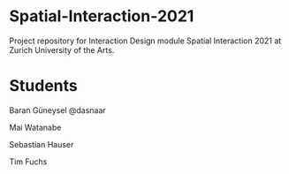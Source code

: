 # Spatial-Interaction-2021
Project repository for Interaction Design module Spatial Interaction 2021 at Zurich University of the Arts.

# Students
Baran Güneysel @dasnaar

Mai Watanabe

Sebastian Hauser

Tim Fuchs

